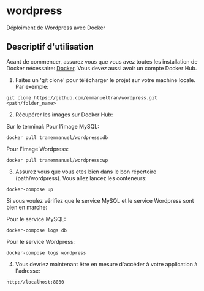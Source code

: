 # wordpress
Déploiment de Wordpress avec Docker

## Descriptif d'utilisation

Acant de commencer, assurez vous que vous avez toutes les installation de Docker nécessaire: [Docker](https://docs.docker.com/get-docker/).
Vous devez aussi avoir un compte Docker Hub.

1. Faites un 'git clone' pour télécharger le projet sur votre machine locale. 
Par exemple:
```console
git clone https://github.com/emmanueltran/wordpress.git <path/folder_name>
```

2. Récupérer les images sur Docker Hub:

Sur le terminal:
Pour l'image MySQL:
```console
docker pull tranemmanuel/wordpress:db
```

Pour l'image Wordpress:
```console
docker pull tranemmanuel/wordpress:wp
```

3. Assurez vous que vous etes bien dans le bon répertoire (path/wordpress).
Vous allez lancez les conteneurs:
```console
docker-compose up
```

Si vous voulez vérifiez que le service MySQL et le service Wordpress sont bien en marche:

Pour le service MySQL:
```console
docker-compose logs db 
```

Pour le service Wordpress:
```console
docker-compose logs wordpress 
```

4. Vous devriez maintenant être en mesure d'accéder à votre application à l'adresse:
```console
http://localhost:8080
```
